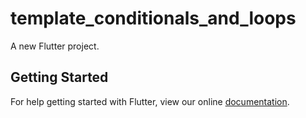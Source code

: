 # template_conditionals_and_loops

A new Flutter project.

## Getting Started

For help getting started with Flutter, view our online
[documentation](https://flutter.io/).
